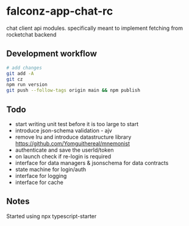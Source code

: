 # falconz-app-chat-rc

chat client api modules. specifically meant to implement fetching from rocketchat backend

## Development workflow

```bash
# add changes
git add -A
git cz
npm run version
git push --follow-tags origin main && npm publish
```

## Todo

- start writing unit test before it is too large to start
- introduce json-schema validation - ajv
- remove lru and introduce datastructure library https://github.com/Yomguithereal/mnemonist
- authenticate and save the userId/token
- on launch check if re-login is required
- interface for data managers & jsonschema for data contracts
- state machine for login/auth
- interface for logging
- interface for cache

## Notes

Started using npx typescript-starter

